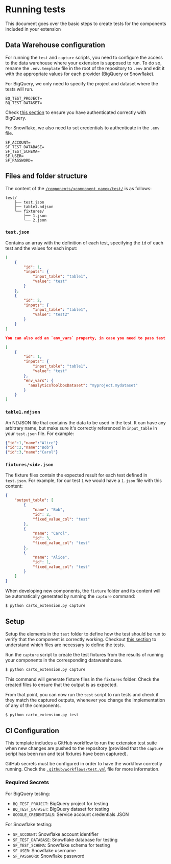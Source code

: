 # Running tests

This document goes over the basic steps to create tests for the components included in your extension

## Data Warehouse configuration

For running the `test` and `capture` scripts, you need to configure the access to the data warehouse where your extension is supposed to run. To do so, rename the `.env.template` file in the root of the repository to `.env` and edit it with the appropriate values for each provider (BigQuery or Snowflake).

For BigQuery, we only need to specify the project and dataset where the tests will run.

```
BQ_TEST_PROJECT=
BQ_TEST_DATASET=
```

Check [this section](./tooling.md#authentication-with-the-data-warehouse) to ensure you have authenticated correctly with BigQuery.

For Snowflake, we also need to set credentials to authenticate in the `.env` file.

```
SF_ACCOUNT=
SF_TEST_DATABASE=
SF_TEST_SCHEMA=
SF_USER=
SF_PASSWORD=
```

## Files and folder structure

The content of the [`/components/<component_name>/test/`](../components/template/test/) is as follows:

```
test/
    ├── test.json
    ├── table1.ndjson
    └── fixtures/
        ├── 1.json
        └── 2.json
```

### `test.json`

Contains an array with the definition of each test, specifying the `id` of each test and the values for each input:

```json
[
    {
        "id": 1,
        "inputs": {
            "input_table": "table1",
            "value": "test"
        }
    },
    {
        "id": 2,
        "inputs": {
            "input_table": "table1",
            "value": "test2"
        }
    }
]

You can also add an `env_vars` property, in case you need to pass test environment variables. This property is not mandatory. If missing, and empty dictionary will be passed.

[
    {
        "id": 1,
        "inputs": {
            "input_table": "table1",
            "value": "test"
        },
        "env_vars": {
          "analyticsToolboxDataset": "myproject.mydataset"
        }
    }
]

```

### `table1.ndjson`

An NDJSON file that contains the data to be used in the test. It can have any arbitrary name, but make sure it's correctly referenced in `input_table` in your `test.json` file. For example:

```json
{"id":1,"name":"Alice"}
{"id":2,"name":"Bob"}
{"id":3,"name":"Carol"}
```

### `fixtures/<id>.json`

The fixture files contain the expected result for each test defined in `test.json`. For example, for our test `1` we would have a `1.json` file with this content:

```json
{
    "output_table": [
        {
            "name": "Bob",
            "id": 2,
            "fixed_value_col": "test"
        },
        {
            "name": "Carol",
            "id": 3,
            "fixed_value_col": "test"
        },
        {
            "name": "Alice",
            "id": 1,
            "fixed_value_col": "test"
        }
    ]
}
```

When developing new components, the `fixture` folder and its content will be automatically generated by running the `capture` command:

```bash
$ python carto_extension.py capture
```

## Setup

Setup the elements in the `test` folder to define how the test should be run to verify that the component is correctly working.
Checkout [this section](./anatomy_of_an_extension.md#test) to understand which files are necessary to define the tests.

Run the `capture` script to create the test fixtures from the results of running your components in the corresponding datawarehouse.

```bash
$ python carto_extension.py capture
```

This command will generate fixture files in the `fixtures` folder.
Check the created files to ensure that the output is as expected.

From that point, you can now run the `test` script to run tests and check if they match the captured outputs, whenever you change the implementation of any of the components.

```bash
$ python carto_extension.py test
```

## CI Configuration

This template includes a GitHub workflow to run the extension test suite when new changes are pushed to the repository (provided that the `capture` script has been run and test fixtures have been captured).

GitHub secrets must be configured in order to have the workflow correctly running. Check the [`.github/workflows/test.yml`](../.github/workflows/test.yml) file for more information.

### Required Secrets

For BigQuery testing:
- `BQ_TEST_PROJECT`: BigQuery project for testing
- `BQ_TEST_DATASET`: BigQuery dataset for testing
- `GOOGLE_CREDENTIALS`: Service account credentials JSON

For Snowflake testing:
- `SF_ACCOUNT`: Snowflake account identifier
- `SF_TEST_DATABASE`: Snowflake database for testing
- `SF_TEST_SCHEMA`: Snowflake schema for testing
- `SF_USER`: Snowflake username
- `SF_PASSWORD`: Snowflake password
